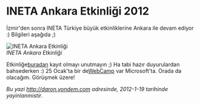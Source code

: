 # INETA Ankara Etkinliği 2012 

İzmir'den sonra INETA Türkiye büyük etkinliklerine Ankara ile devam
ediyor :) Bilgileri aşağıda ;)

![INETA Ankara
Etkinliği](../media/INETA_Ankara_Etkinligi_2012/banner.jpg)\
*INETA Ankara Etkinliği*

Etkinliğe[buradan](http://www.inetatr.org/oforms/yazilimcilar-ankara-da-bulusuyor)
kayıt olmayı unutmayın ;) Ha tabi hazır duyurulardan bahsederken :) 25
Ocak'ta bir
de[WebCamp](https://msevents.microsoft.com/cui/EventDetail.aspx?EventID=1032503352&culture=tr-TR)
var Microsoft'ta. Orada da olacağım. Görüşmek üzere!


*Bu yazi http://daron.yondem.com adresinde, 2012-1-19 tarihinde yayinlanmistir.*